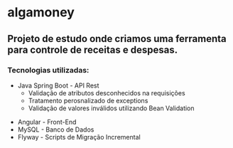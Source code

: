 # algamoney

## Projeto de estudo onde criamos uma ferramenta para controle de receitas e despesas.

### Tecnologias utilizadas:
+ Java Spring Boot -  API Rest
    - Validação de atributos desconhecidos na requisições 
    - Tratamento perosnalizado de exceptions
    - Validação de  valores inválidos utilizando Bean Validation
* Angular - Front-End
* MySQL - Banco de Dados
* Flyway - Scripts de Migração Incremental

